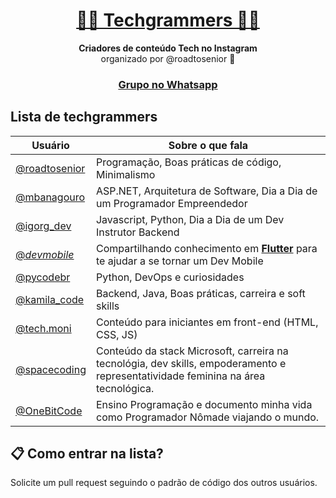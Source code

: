 <h1 align="center">
  <a href="#">
   👨‍💻 Techgrammers 👩‍💻
  </a>
</h1>

<p align="center">
  <strong>Criadores de conteúdo Tech no Instagram</strong><br>
  organizado por @roadtosenior 🚀
</p>

<h3 align="center">
  <a href="https://api.whatsapp.com/send?phone=5551983043447&text=Ol%C3%A1!%20Gostaria%20de%20entrar%20no%20grupo%20Techgrammers">Grupo no Whatsapp</a>
</h3>

## Lista de techgrammers

Usuário | Sobre o que fala
------------ | -------
<a href="https://www.instagram.com/roadtosenior/">@roadtosenior</a> | Programação, Boas práticas de código, Minimalismo
<a href="https://www.instagram.com/mbanagouro/">@mbanagouro</a> | ASP.NET, Arquitetura de Software, Dia a Dia de um Programador Empreendedor
<a href="https://www.instagram.com/igorg_dev/">@igorg_dev</a> | Javascript, Python, Dia a Dia de um Dev Instrutor Backend
<a href="https://www.instagram.com/_devmobile/">@_devmobile_</a> | Compartilhando conhecimento em <strong><a href="https://flutter.dev/">Flutter</a></strong> para te ajudar a se tornar um Dev Mobile
<a href="https://www.instagram.com/pycodebr/">@pycodebr</a> | Python, DevOps e curiosidades
<a href="https://www.instagram.com/kamila_code/">@kamila_code</a> | Backend, Java, Boas práticas, carreira e soft skills
<a href="https://www.instagram.com/tech.moni/">@tech.moni</a> | Conteúdo para iniciantes em front-end (HTML, CSS, JS)
<a href="https://www.instagram.com/spacecoding/">@spacecoding</a> | Conteúdo da stack Microsoft, carreira na tecnológia, dev skills, empoderamento e representatividade feminina na área tecnológica.
<a href="https://www.instagram.com/OneBitCode/">@OneBitCode</a> | Ensino Programação e documento minha vida como Programador Nômade viajando o mundo.


## 📋 Como entrar na lista?

Solicite um pull request seguindo o padrão de código dos outros usuários.
